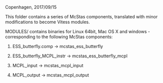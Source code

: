 Copenhagen, 2017/09/15

This folder contains a series of McStas components, translated with minor modifications to become Vitess modules.

MODULES/ contains binaries for Linux 64bit, Mac OS X and windows - corresponding to the following McStas components:

1) ESS_butterfly.comp -> mcstas_ess_butterfly

2) ESS_butterfly_MCPL_instr -> mcstas_ess_butterfly_mcpl

3) MCPL_input -> mcstas_mcpl_input

4) MCPL_output -> mcstas_mcpl_output


